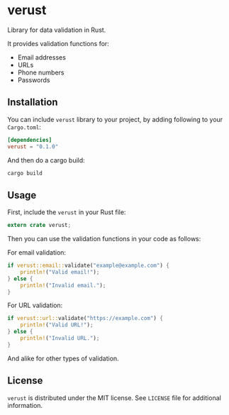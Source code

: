 # verust

Library for data validation in Rust.

It provides validation functions for:

* Email addresses
* URLs
* Phone numbers
* Passwords

## Installation

You can include `verust` library to your project, by adding following to your `Cargo.toml`:

```toml
[dependencies]
verust = "0.1.0"
```

And then do a cargo build:

```bash
cargo build
```

## Usage

First, include the `verust` in your Rust file:

```rust
extern crate verust;
```

Then you can use the validation functions in your code as follows:

For email validation:

```rust
if verust::email::validate("example@example.com") {
    println!("Valid email!");
} else {
    println!("Invalid email.");
}
```

For URL validation:

```rust
if verust::url::validate("https://example.com") {
    println!("Valid URL!");
} else {
    println!("Invalid URL.");
}
```

And alike for other types of validation.

## License

`verust` is distributed under the MIT license. See `LICENSE` file for additional information.

